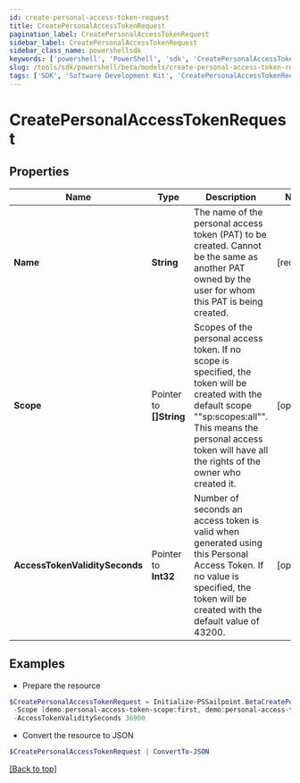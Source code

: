```yaml
---
id: create-personal-access-token-request
title: CreatePersonalAccessTokenRequest
pagination_label: CreatePersonalAccessTokenRequest
sidebar_label: CreatePersonalAccessTokenRequest
sidebar_class_name: powershellsdk
keywords: ['powershell', 'PowerShell', 'sdk', 'CreatePersonalAccessTokenRequest'] 
slug: /tools/sdk/powershell/beta/models/create-personal-access-token-request
tags: ['SDK', 'Software Development Kit', 'CreatePersonalAccessTokenRequest']
---
```



# CreatePersonalAccessTokenRequest

## Properties

Name | Type | Description | Notes
------------ | ------------- | ------------- | -------------
**Name** |  **String** | The name of the personal access token (PAT) to be created. Cannot be the same as another PAT owned by the user for whom this PAT is being created. | [required]
**Scope** |  Pointer to **[]String** | Scopes of the personal access token. If no scope is specified, the token will be created with the default scope ""sp:scopes:all"". This means the personal access token will have all the rights of the owner who created it. | [optional] 
**AccessTokenValiditySeconds** |  Pointer to **Int32** | Number of seconds an access token is valid when generated using this Personal Access Token. If no value is specified, the token will be created with the default value of 43200. | [optional] 

## Examples

- Prepare the resource
```powershell
$CreatePersonalAccessTokenRequest = Initialize-PSSailpoint.BetaCreatePersonalAccessTokenRequest  -Name NodeJS Integration `
 -Scope [demo:personal-access-token-scope:first, demo:personal-access-token-scope:second] `
 -AccessTokenValiditySeconds 36900
```

- Convert the resource to JSON
```powershell
$CreatePersonalAccessTokenRequest | ConvertTo-JSON
```


[[Back to top]](#) 

